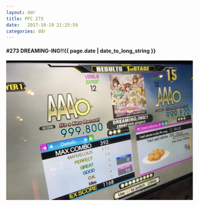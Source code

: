 ```yaml
---
layout: ddr
title: PFC 273
date:   2017-10-19 21:25:59
categories: ddr
---
```


#### **#273** DREAMING-ING!!<span class="pull-right">{{ page.date | date_to_long_string }}</span>
![](/images/pfc/273_DREAMING-ING!!.jpg)
